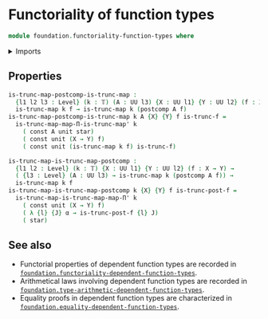 # Functoriality of function types

```agda
module foundation.functoriality-function-types where
```

<details><summary>Imports</summary>
```agda
<<<<<<< Updated upstream
module foundation.functoriality-function-types where
=======
>>>>>>> Stashed changes
open import foundation-core.functoriality-function-types public
open import foundation-core.contractible-maps
open import foundation-core.equivalences
open import foundation-core.function-extensionality
open import foundation-core.truncated-maps
open import foundation-core.truncation-levels
open import foundation.constant-maps
open import foundation.contractible-types
open import foundation.dependent-pair-types
open import foundation.functions
open import foundation.functoriality-dependent-function-types
open import foundation.homotopies
open import foundation.identity-types
open import foundation.unit-type
open import foundation.universe-levels
```
</details>

## Properties

```agda
is-trunc-map-postcomp-is-trunc-map :
  {l1 l2 l3 : Level} (k : 𝕋) (A : UU l3) {X : UU l1} {Y : UU l2} (f : X → Y) →
  is-trunc-map k f → is-trunc-map k (postcomp A f)
is-trunc-map-postcomp-is-trunc-map k A {X} {Y} f is-trunc-f =
  is-trunc-map-map-Π-is-trunc-map' k
    ( const A unit star)
    ( const unit (X → Y) f)
    ( const unit (is-trunc-map k f) is-trunc-f)

is-trunc-map-is-trunc-map-postcomp :
  {l1 l2 : Level} (k : 𝕋) {X : UU l1} {Y : UU l2} (f : X → Y) →
  ( {l3 : Level} (A : UU l3) → is-trunc-map k (postcomp A f)) →
  is-trunc-map k f
is-trunc-map-is-trunc-map-postcomp k {X} {Y} f is-trunc-post-f =
  is-trunc-map-is-trunc-map-map-Π' k
    ( const unit (X → Y) f)
    ( λ {l} {J} α → is-trunc-post-f {l} J)
    ( star)
```

## See also

- Functorial properties of dependent function types are recorded in
  [`foundation.functoriality-dependent-function-types`](foundation.functoriality-dependent-function-types.md).
- Arithmetical laws involving dependent function types are recorded in
  [`foundation.type-arithmetic-dependent-function-types`](foundation.type-arithmetic-dependent-function-types.md).
- Equality proofs in dependent function types are characterized in
  [`foundation.equality-dependent-function-types`](foundation.equality-dependent-function-types.md).
